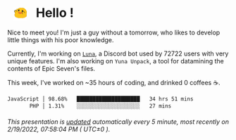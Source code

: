 <h1>   <img src="./spoink.gif" style="vertical-align:middle;" width="30px">   Hello ! </h1>

Nice to meet you! I'm just a guy without a tomorrow, who likes to develop little things with his poor knowledge.

Currently, I'm working on <a href='https://github.com/Asgarrrr/Luna'>`Luna`</a>, a Discord bot used by 72722 users with very unique features. I'm also working on `Yuna Unpack`, a tool for datamining the contents of Epic Seven's files.

This week, I've worked on ~35 hours of coding, and drinked 0 coffees ☕.

```
JavaScript │ 98.68%   ████████████████████   34 hrs 51 mins
       PHP │ 1.31%    ░░░░░░░░░░░░░░░░░░░░   27 mins
```

###### This presentation is [updated](https://github.com/Asgarrrr) automatically every 5 minute, most recently on 2/19/2022, 07:58:04 PM ( UTC±0 ).